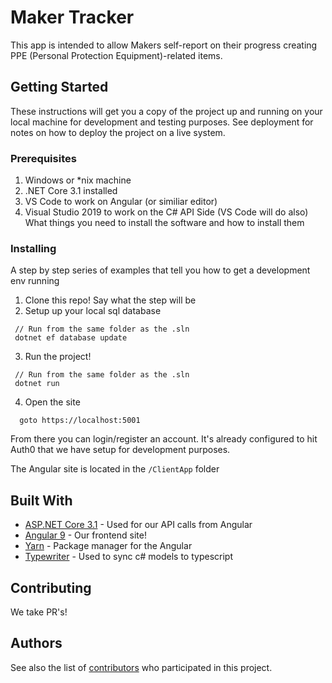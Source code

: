 # Maker Tracker

This app is intended to allow Makers self-report on their progress creating PPE (Personal Protection Equipment)-related items. 

## Getting Started

These instructions will get you a copy of the project up and running on your local machine for development and testing purposes. See deployment for notes on how to deploy the project on a live system.

### Prerequisites

1. Windows or *nix machine 
2. .NET Core 3.1 installed
3. VS Code to work on Angular (or similiar editor)
4. Visual Studio 2019 to work on the C# API Side (VS Code will do also)
What things you need to install the software and how to install them

### Installing

A step by step series of examples that tell you how to get a development env running

1. Clone this repo!
Say what the step will be
2. Setup up your local sql database
```
 // Run from the same folder as the .sln
 dotnet ef database update
```
3. Run the project!
```
 // Run from the same folder as the .sln
 dotnet run
```
4. Open the site 
```
  goto https://localhost:5001
```

From there you can login/register an account. It's already configured to hit Auth0 that we have setup for development purposes.

The Angular site is located in the `/ClientApp` folder

## Built With

* [ASP.NET Core 3.1](http://www.dropwizard.io/1.0.2/docs/) - Used for our API calls from Angular
* [Angular 9](https://maven.apache.org/) - Our frontend site!
* [Yarn](https://yarnpkg.com/) - Package manager for the Angular
* [Typewriter](https://marketplace.visualstudio.com/items?itemName=frhagn.Typewriter) - Used to sync c# models to typescript

## Contributing

We take PR's! 

## Authors

See also the list of [contributors](https://github.com/ArkTaskMakers/MakerTracker/graphs/contributors) who participated in this project.
